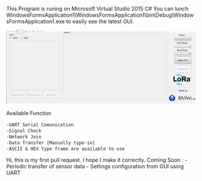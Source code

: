 This Program is runing on Microsoft Virtual Studio 2015 C#
You can lunch WindowsFormsApplication1\WindowsFormsApplication1\bin\Debug\WindowsFormsApplication1.exe to easily see the latest GUI.

![image](https://github.com/BMWLab-Ken/picture/blob/master/GUI.png)

Available Function
    
    -UART Serial Comunication
    -Signal Check
    -Network Join
    -Data Transfer [Manually type-in]
    -ASCII & HEX type frame are available to use

Hi, this is my first pull request. I hope I make it correctly.
Coming Soon : 
    - Periodic transfer of sensor data
    - Settings configuration from GUI using UART
